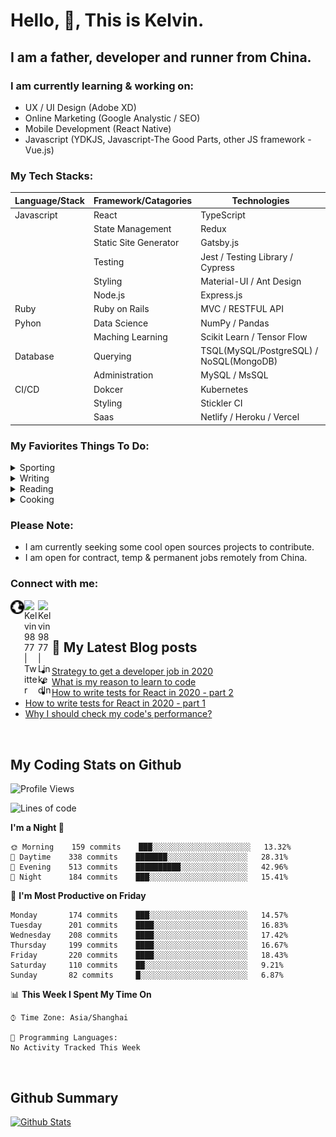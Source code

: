 # Hello, 👋, This is Kelvin.

## I am a father, developer and runner from China.

### I am currently learning & working on: 
  - UX / UI Design (Adobe XD)
  - Online Marketing (Google Analystic / SEO)
  - Mobile Development (React Native)
  - Javascript (YDKJS, Javascript-The Good Parts, other JS framework - Vue.js)
  
### My Tech Stacks:

| Language/Stack |  Framework/Catagories |  Technologies |
|----------------|-----------------------|---------------|
| Javascript | React | TypeScript | 
|            | State Management | Redux | 
|            | Static Site Generator | Gatsby.js | 
|            | Testing | Jest / Testing Library / Cypress |
|            | Styling | Material-UI / Ant Design |
|            | Node.js | Express.js |
| Ruby       | Ruby on Rails | MVC / RESTFUL API |
| Pyhon      | Data Science | NumPy / Pandas |
|            | Maching Learning | Scikit Learn / Tensor Flow|
| Database   | Querying | TSQL(MySQL/PostgreSQL) / NoSQL(MongoDB) | 
|            | Administration | MySQL / MsSQL |
| CI/CD      | Dokcer         | Kubernetes  |
|            | Styling        | Stickler CI |
|            | Saas           | Netlify / Heroku / Vercel |

    
### My Faviorites Things To Do:

<details>
  <summary>Sporting</summary>  
  
  - #### Running
    * Marathon
    * Jogging
    * Trail Running
  - #### Exercising
    * HIIT
    * Weight Lifting  
  - #### Swimming
</details>

<details>
  <summary>Writing</summary> 
  
  * Learn To Code
  * Job Searching
  * Technical Issues
</details>

<details>
  <summary>Reading</summary>  
  
  * Coding Relate
  * History (Ancient Greece / China / US)
  * Biograhy (Politician / Scientist / Businessman)
  * Nutrition (Cooking / Healthy Die / Exercising)
</details> 

<details>
  <summary>Cooking</summary> 
  
  * Cantonese Style
  * SiChun Style
  * Western Style  
</details> 

### Please Note: 
* I am currently seeking some cool open sources projects to contribute.
* I am open for contract, temp & permanent jobs remotely from China. 


### Connect with me:

[<img align="left" alt="kelvinliang.cn" width="22px" src="https://raw.githubusercontent.com/iconic/open-iconic/master/svg/globe.svg" />][website]
[<img align="left" alt="Kelvin9877 | Twitter" width="22px" src="https://cdn.jsdelivr.net/npm/simple-icons@v3/icons/twitter.svg" />][twitter]
[<img align="left" alt="Kelvin9877 | LinkedIn" width="22px" src="https://cdn.jsdelivr.net/npm/simple-icons@v3/icons/linkedin.svg" />][linkedin]

<br />
<br />

## 📕 My Latest Blog posts

<!-- BLOG-POST-LIST:START -->
- [Strategy to get a developer job in 2020](https://dev.to/kelvin9877/what-is-my-strategy-to-get-a-job-in-frontend-39gg)
- [What is my reason to learn to code](https://dev.to/kelvin9877/what-is-my-reason-to-learn-to-code-6k2)
- [How to write tests for React in 2020 - part 2](https://dev.to/kelvin9877/how-to-write-tests-for-react-in-2020-part-2-26h)
- [How to write tests for React in 2020 - part 1](https://dev.to/kelvin9877/how-to-write-tests-for-react-in-2020-4oai)
- [Why I should check my code's performance?](https://dev.to/kelvin9877/why-i-should-check-the-performance-of-my-code-19cl)
<!-- BLOG-POST-LIST:END -->

<br />

## My Coding Stats on Github

<!--START_SECTION:waka-->
![Profile Views](http://img.shields.io/badge/Profile%20Views-0-blue)

![Lines of code](https://img.shields.io/badge/From%20Hello%20World%20I%27ve%20Written-2.3%20million%20lines%20of%20code-blue)

**I'm a Night 🦉** 

```text
🌞 Morning    159 commits    ███░░░░░░░░░░░░░░░░░░░░░░   13.32% 
🌆 Daytime    338 commits    ███████░░░░░░░░░░░░░░░░░░   28.31% 
🌃 Evening    513 commits    ██████████░░░░░░░░░░░░░░░   42.96% 
🌙 Night      184 commits    ███░░░░░░░░░░░░░░░░░░░░░░   15.41%

```
📅 **I'm Most Productive on Friday** 

```text
Monday       174 commits    ███░░░░░░░░░░░░░░░░░░░░░░   14.57% 
Tuesday      201 commits    ████░░░░░░░░░░░░░░░░░░░░░   16.83% 
Wednesday    208 commits    ████░░░░░░░░░░░░░░░░░░░░░   17.42% 
Thursday     199 commits    ████░░░░░░░░░░░░░░░░░░░░░   16.67% 
Friday       220 commits    ████░░░░░░░░░░░░░░░░░░░░░   18.43% 
Saturday     110 commits    ██░░░░░░░░░░░░░░░░░░░░░░░   9.21% 
Sunday       82 commits     █░░░░░░░░░░░░░░░░░░░░░░░░   6.87%

```


📊 **This Week I Spent My Time On** 

```text
⌚︎ Time Zone: Asia/Shanghai

💬 Programming Languages: 
No Activity Tracked This Week

```


<!--END_SECTION:waka-->

<br />

## Github Summary

[![Github Stats](https://get-github-stats.vercel.app/api?username=kelvin8773&show_icons=true)](https://github.com/kelvin8773)

[website]: https://kelvinliang.cn
[twitter]: https://twitter.com/kelvin9877
[linkedin]: https://linkedin.com/in/kelvin9877
